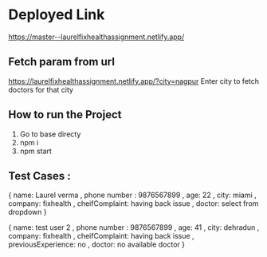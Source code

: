 # Deployed Link
https://master--laurelfixhealthassignment.netlify.app/

## Fetch param from url 
https://laurelfixhealthassignment.netlify.app/?city=nagpur
Enter city to fetch doctors for that city

## How to run the Project

1. Go to base directy
2. npm i
3. npm start


## Test Cases : 

{
name: Laurel verma ,
phone number : 9876567899 , 
age: 22 , 
city: miami , 
company: fixhealth , 
cheifComplaint: having back issue , 
doctor: select from dropdown
}

{
name: test user 2 , 
phone number : 9876567899 , 
age: 41 , 
city: dehradun , 
company: fixhealth , 
cheifComplaint: having back issue , 
previousExperience: no , 
doctor: no available doctor
}


